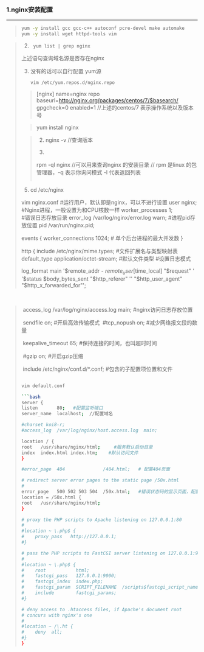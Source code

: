 ### 1.nginx安装配置

---



> ```bash
> yum -y install gcc gcc-c++ autoconf pcre-devel make automake
> yum -y install wget httpd-tools vim
> ```



> 2. ``` yum list | grep nginx```
>
> 上述语句查询域名源是否存在nginx
>
> 3. 没有的话可以自行配置 yum源
>
>     ```vim /etc/yum.repos.d/nginx.repo```
>   >[nginx]
>   >name=nginx repo
>   >baseurl=http://nginx.org/packages/centos/7/$basearch/
>   >gpgcheck=0
>   >enabled=1
>   >//上述的centos/7  表示操作系统以及版本号
>
> > yum install nginx
>
>  >
>  >2. nginx -v  //查询版本
>  >
>  >3. ```text
>  > rpm -ql nginx    //可以用来查询nginx 的安装目录
>  > // rpm 是linux 的包管理器，-q 表示你询问模式 -l 代表返回列表
>  > ```
>
> 5. cd /etc/nginx
>
> vim nginx.conf
> #运行用户，默认即是nginx，可以不进行设置
> user  nginx;
> #Nginx进程，一般设置为和CPU核数一样
> worker_processes  1;   
> #错误日志存放目录
> error_log  /var/log/nginx/error.log warn;
> #进程pid存放位置
> pid        /var/run/nginx.pid;
>
> events {
> worker_connections  1024; # 单个后台进程的最大并发数
> }
>
> http {
> include       /etc/nginx/mime.types;   #文件扩展名与类型映射表
> default_type  application/octet-stream;  #默认文件类型
> #设置日志模式
>
> log_format  main  '$remote_addr - $remote_user [$time_local] "$request" '
> '$status $body_bytes_sent "$http_referer" ''
> "$http_user_agent" "$http_x_forwarded_for"';


​      
> ​	access_log  /var/log/nginx/access.log  main;   #nginx访问日志存放位置
>
> ​	sendfile        on;   #开启高效传输模式
> ​	#tcp_nopush     on;    #减少网络报文段的数量
>
> ​	keepalive_timeout  65;  #保持连接的时间，也叫超时时间
>
> ​	#gzip  on;  #开启gzip压缩
>
> ​	include /etc/nginx/conf.d/*.conf; #包含的子配置项位置和文件
> ```bash
> 
> vim default.conf
> 
> ​```bash
> server {
> listen       80;   #配置监听端口
> server_name  localhost;  //配置域名
> 
> #charset koi8-r;     
> #access_log  /var/log/nginx/host.access.log  main;
> 
> location / {
> root   /usr/share/nginx/html;     #服务默认启动目录
> index  index.html index.htm;    #默认访问文件
> }
> 
> #error_page  404              /404.html;   # 配置404页面
> 
> # redirect server error pages to the static page /50x.html
> #
> error_page   500 502 503 504  /50x.html;   #错误状态码的显示页面，配置后需要重启
> location = /50x.html {
> root   /usr/share/nginx/html;
> }
> 
> # proxy the PHP scripts to Apache listening on 127.0.0.1:80
> #
> #location ~ \.php$ {
> #    proxy_pass   http://127.0.0.1;
> #}
> 
> # pass the PHP scripts to FastCGI server listening on 127.0.0.1:9000
> #
> #location ~ \.php$ {
> #    root           html;
> #    fastcgi_pass   127.0.0.1:9000;
> #    fastcgi_index  index.php;
> #    fastcgi_param  SCRIPT_FILENAME  /scripts$fastcgi_script_name;
> #    include        fastcgi_params;
> #}
> 
> # deny access to .htaccess files, if Apache's document root
> # concurs with nginx's one
> #
> #location ~ /\.ht {
> #    deny  all;
> #}
> }
> ```


